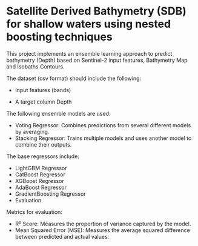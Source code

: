 Satellite Derived Bathymetry (SDB) for shallow waters using nested boosting techniques 
==========================================================================================


This project implements an ensemble learning approach to predict bathymetry (Depth) based on Sentinel-2 input features, Bathymetry Map and Isobaths Contours.

The dataset (csv format) should include the following:

* Input features (bands)

* A target column Depth

The following ensemble models are used:

* Voting Regressor: Combines predictions from several different models by averaging.
* Stacking Regressor: Trains multiple models and uses another model to combine their outputs.

The base regressors include:

* LightGBM Regressor
* CatBoost Regressor
* XGBoost Regressor
* AdaBoost Regressor
* GradientBoosting Regressor
* Evaluation
  
Metrics for evaluation:

* R² Score: Measures the proportion of variance captured by the model.
* Mean Squared Error (MSE): Measures the average squared difference between predicted and actual values.
